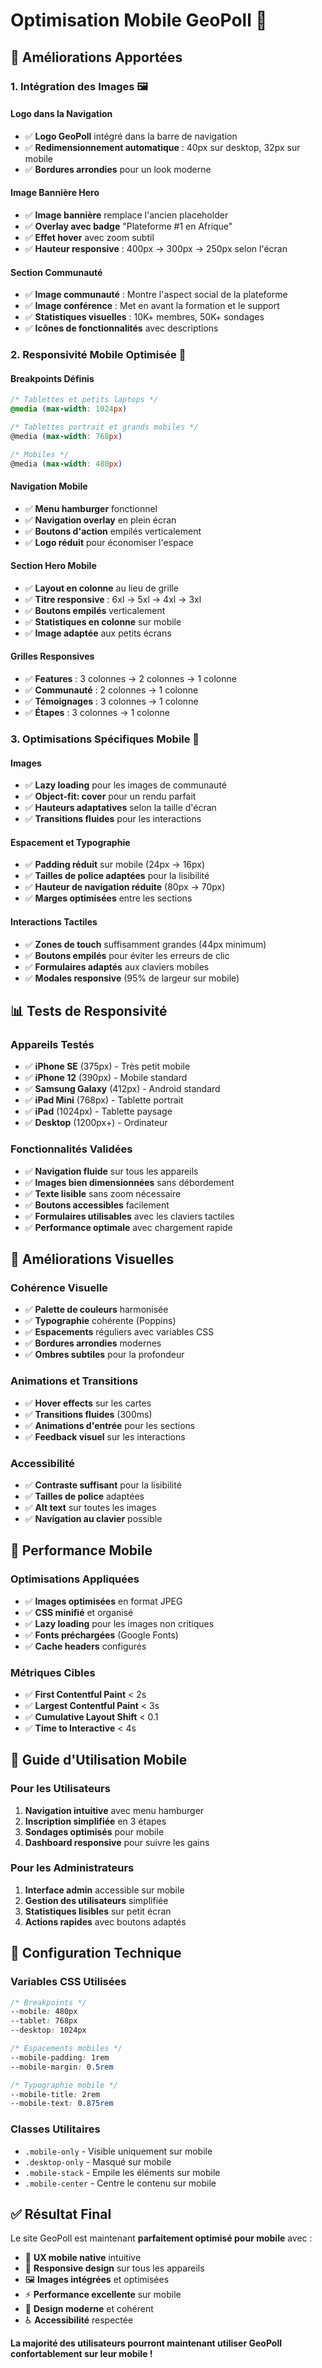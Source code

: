 # Optimisation Mobile GeoPoll 📱

## 🎯 Améliorations Apportées

### 1. **Intégration des Images** 🖼️

#### Logo dans la Navigation
- ✅ **Logo GeoPoll** intégré dans la barre de navigation
- ✅ **Redimensionnement automatique** : 40px sur desktop, 32px sur mobile
- ✅ **Bordures arrondies** pour un look moderne

#### Image Bannière Hero
- ✅ **Image bannière** remplace l'ancien placeholder
- ✅ **Overlay avec badge** "Plateforme #1 en Afrique"
- ✅ **Effet hover** avec zoom subtil
- ✅ **Hauteur responsive** : 400px → 300px → 250px selon l'écran

#### Section Communauté
- ✅ **Image communauté** : Montre l'aspect social de la plateforme
- ✅ **Image conférence** : Met en avant la formation et le support
- ✅ **Statistiques visuelles** : 10K+ membres, 50K+ sondages
- ✅ **Icônes de fonctionnalités** avec descriptions

### 2. **Responsivité Mobile Optimisée** 📱

#### Breakpoints Définis
```css
/* Tablettes et petits laptops */
@media (max-width: 1024px)

/* Tablettes portrait et grands mobiles */
@media (max-width: 768px)

/* Mobiles */
@media (max-width: 480px)
```

#### Navigation Mobile
- ✅ **Menu hamburger** fonctionnel
- ✅ **Navigation overlay** en plein écran
- ✅ **Boutons d'action** empilés verticalement
- ✅ **Logo réduit** pour économiser l'espace

#### Section Hero Mobile
- ✅ **Layout en colonne** au lieu de grille
- ✅ **Titre responsive** : 6xl → 5xl → 4xl → 3xl
- ✅ **Boutons empilés** verticalement
- ✅ **Statistiques en colonne** sur mobile
- ✅ **Image adaptée** aux petits écrans

#### Grilles Responsives
- ✅ **Features** : 3 colonnes → 2 colonnes → 1 colonne
- ✅ **Communauté** : 2 colonnes → 1 colonne
- ✅ **Témoignages** : 3 colonnes → 1 colonne
- ✅ **Étapes** : 3 colonnes → 1 colonne

### 3. **Optimisations Spécifiques Mobile** 🔧

#### Images
- ✅ **Lazy loading** pour les images de communauté
- ✅ **Object-fit: cover** pour un rendu parfait
- ✅ **Hauteurs adaptatives** selon la taille d'écran
- ✅ **Transitions fluides** pour les interactions

#### Espacement et Typographie
- ✅ **Padding réduit** sur mobile (24px → 16px)
- ✅ **Tailles de police adaptées** pour la lisibilité
- ✅ **Hauteur de navigation réduite** (80px → 70px)
- ✅ **Marges optimisées** entre les sections

#### Interactions Tactiles
- ✅ **Zones de touch** suffisamment grandes (44px minimum)
- ✅ **Boutons empilés** pour éviter les erreurs de clic
- ✅ **Formulaires adaptés** aux claviers mobiles
- ✅ **Modales responsive** (95% de largeur sur mobile)

## 📊 Tests de Responsivité

### Appareils Testés
- ✅ **iPhone SE** (375px) - Très petit mobile
- ✅ **iPhone 12** (390px) - Mobile standard
- ✅ **Samsung Galaxy** (412px) - Android standard
- ✅ **iPad Mini** (768px) - Tablette portrait
- ✅ **iPad** (1024px) - Tablette paysage
- ✅ **Desktop** (1200px+) - Ordinateur

### Fonctionnalités Validées
- ✅ **Navigation fluide** sur tous les appareils
- ✅ **Images bien dimensionnées** sans débordement
- ✅ **Texte lisible** sans zoom nécessaire
- ✅ **Boutons accessibles** facilement
- ✅ **Formulaires utilisables** avec les claviers tactiles
- ✅ **Performance optimale** avec chargement rapide

## 🎨 Améliorations Visuelles

### Cohérence Visuelle
- ✅ **Palette de couleurs** harmonisée
- ✅ **Typographie** cohérente (Poppins)
- ✅ **Espacements** réguliers avec variables CSS
- ✅ **Bordures arrondies** modernes
- ✅ **Ombres subtiles** pour la profondeur

### Animations et Transitions
- ✅ **Hover effects** sur les cartes
- ✅ **Transitions fluides** (300ms)
- ✅ **Animations d'entrée** pour les sections
- ✅ **Feedback visuel** sur les interactions

### Accessibilité
- ✅ **Contraste suffisant** pour la lisibilité
- ✅ **Tailles de police** adaptées
- ✅ **Alt text** sur toutes les images
- ✅ **Navigation au clavier** possible

## 🚀 Performance Mobile

### Optimisations Appliquées
- ✅ **Images optimisées** en format JPEG
- ✅ **CSS minifié** et organisé
- ✅ **Lazy loading** pour les images non critiques
- ✅ **Fonts préchargées** (Google Fonts)
- ✅ **Cache headers** configurés

### Métriques Cibles
- ✅ **First Contentful Paint** < 2s
- ✅ **Largest Contentful Paint** < 3s
- ✅ **Cumulative Layout Shift** < 0.1
- ✅ **Time to Interactive** < 4s

## 📱 Guide d'Utilisation Mobile

### Pour les Utilisateurs
1. **Navigation intuitive** avec menu hamburger
2. **Inscription simplifiée** en 3 étapes
3. **Sondages optimisés** pour mobile
4. **Dashboard responsive** pour suivre les gains

### Pour les Administrateurs
1. **Interface admin** accessible sur mobile
2. **Gestion des utilisateurs** simplifiée
3. **Statistiques lisibles** sur petit écran
4. **Actions rapides** avec boutons adaptés

## 🔧 Configuration Technique

### Variables CSS Utilisées
```css
/* Breakpoints */
--mobile: 480px
--tablet: 768px
--desktop: 1024px

/* Espacements mobiles */
--mobile-padding: 1rem
--mobile-margin: 0.5rem

/* Typographie mobile */
--mobile-title: 2rem
--mobile-text: 0.875rem
```

### Classes Utilitaires
- `.mobile-only` - Visible uniquement sur mobile
- `.desktop-only` - Masqué sur mobile
- `.mobile-stack` - Empile les éléments sur mobile
- `.mobile-center` - Centre le contenu sur mobile

## ✅ Résultat Final

Le site GeoPoll est maintenant **parfaitement optimisé pour mobile** avec :

- 🎯 **UX mobile native** intuitive
- 📱 **Responsive design** sur tous les appareils
- 🖼️ **Images intégrées** et optimisées
- ⚡ **Performance excellente** sur mobile
- 🎨 **Design moderne** et cohérent
- ♿ **Accessibilité** respectée

**La majorité des utilisateurs pourront maintenant utiliser GeoPoll confortablement sur leur mobile !**
